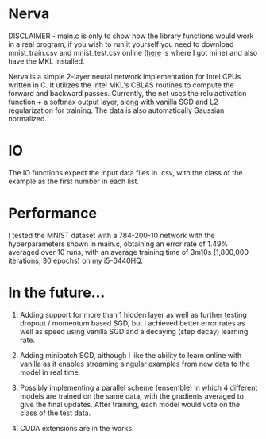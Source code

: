 # Nerva

DISCLAIMER - main.c is only to show how the library functions would work in a real program, if you wish to run it yourself you need to download mnist_train.csv 
and mnist_test.csv online ([here](https://pjreddie.com/projects/mnist-in-csv/) is where I got mine) and also have the MKL installed.
 
Nerva is a simple 2-layer neural network implementation for Intel CPUs 
written in C.  It utilizes the Intel MKL's CBLAS routines to compute the forward and
backward passes.  Currently, the net uses the relu activation function + a softmax output layer, along with vanilla SGD and L2 regularization for training.
The data is also automatically Gaussian normalized.  

# IO

The IO functions expect the input data files in .csv, with the class of the example as the first number in each list.  

# Performance

I tested the MNIST dataset with a 784-200-10 network with the hyperparameters shown in main.c, obtaining an error rate of 1.49% averaged over 10 runs, with an 
average training time of 3m10s (1,800,000 iterations, 30 epochs) on my i5-6440HQ. 

# In the future...

1. Adding support for more than 1 hidden layer as well as further testing dropout / momentum based SGD,
but I achieved better error rates as well as speed using vanilla SGD and a decaying (step decay) learning rate. 

2. Adding minibatch SGD, although I like the ability to learn online with vanilla as it enables streaming 
singular examples from new data to the model in real time. 

3. Possibly implementing a parallel scheme (ensemble) in which 4 different models are trained on the same data, with 
the gradients averaged to give the final updates. After training, each model would vote on the class of the test data.

4. CUDA extensions are in the works.
